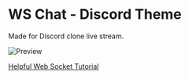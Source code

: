 # WS Chat - Discord Theme
Made for Discord clone live stream.

![Preview](https://i.ibb.co/nDwFtPd/new-ws-chat.png)


[Helpful Web Socket Tutorial](https://www.youtube.com/watch?v=vQjiN8Qgs3c&list=PL4cUxeGkcC9i4V-_ZVwLmOusj8YAUhj_9)